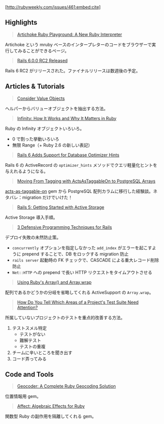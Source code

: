 [http://rubyweekly.com/issues/461:embed:cite]

## Highlights

> [Artichoke Ruby Playground: A New Ruby Interpreter](https://rubyweekly.com/link/67689/web)

Artichoke という mruby ベースのインタープレターのコードをブラウザーで実行してみることができるページ。

> [Rails 6.0.0 RC2 Released](https://rubyweekly.com/link/67691/web)

Rails 6 RC2 がリリースされた。ファイナルリリースは数週後の予定。

## Articles & Tutorials

> [Consider Value Objects](https://rubyweekly.com/link/67698/web)

ヘルパーからバリューオブジェクトを抽出する方法。

> [Infinity: How It Works and Why It Matters in Ruby](https://rubyweekly.com/link/67699/web)

Ruby の Infinity オブジェクトいろいろ。

- 0 で割った挙動いろいろ
- 無限 Range（+ Ruby 2.6 の新しい表記）

> [Rails 6 Adds Support for Database Optimizer Hints](https://rubyweekly.com/link/67700/web)

Rails 6 の ActiveRecord の `optimizer_hints` メソッドでクエリ軽量化ヒントを与えれるようになる。

> [Moving From Tagging with ActsAsTaggableOn to PostgreSQL Arrays](https://rubyweekly.com/link/67702/web)

[acts-as-taggable-on](https://github.com/mbleigh/acts-as-taggable-on) gem から PostgreSQL 配列カラムに移行した経験談。ネタバレ：migration だけでいけた！

> [Rails 5: Getting Started with Active Storage](https://rubyweekly.com/link/67703/web)

Active Storage 導入手順。

> [3 Defensive Programming Techniques for Rails](https://rubyweekly.com/link/67704/web)

デプロイ失敗の未然防止策。

- `concurrently` オプションを指定しなかった `add_index` がエラーを起こすように prepend することで、DB をロックする migration 防止
- `rails server` 起動時の FK チェックで、CASCADE による重大レコード削除防止
- `Net::HTTP` への prepend で長い HTTP リクエストをタイムアウトさせる

> [Using Ruby's Array() and Array.wrap](https://rubyweekly.com/link/67705/web)

配列であるかどうかの分岐を省略してくれる ActiveSupport の `Array.wrap`。

> [How Do You Tell Which Areas of a Project's Test Suite Need Attention?](https://rubyweekly.com/link/67706/web)

所属していないプロジェクトのテストを重点的改善する方法。

1. テストスメル特定
   - テストがない
   - 難解テスト
   - テストの重複
2. チームに辛いところを聞き出す
3. コード弄ってみる

## Code and Tools

> [Geocoder: A Complete Ruby Geocoding Solution](https://rubyweekly.com/link/67707/web)

位置情報用 gem。

> [Affect: Algebraic Effects for Ruby](https://rubyweekly.com/link/67714/web)

関数型 Ruby の副作用を隔離してくれる gem。
